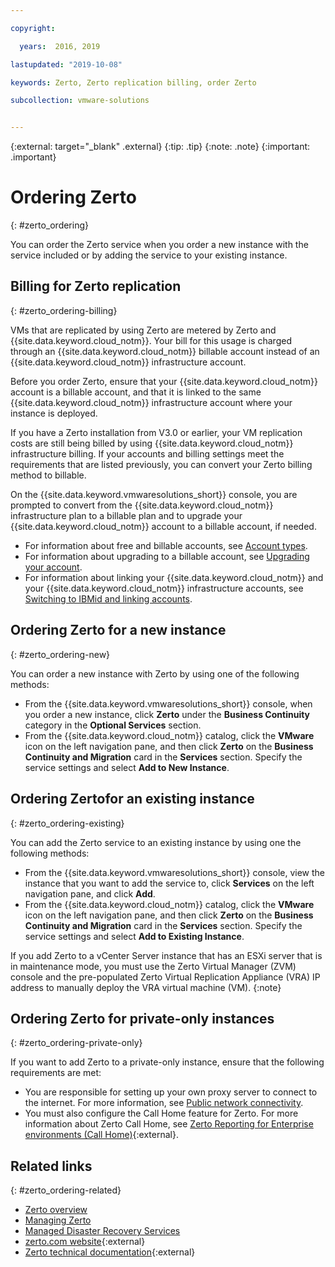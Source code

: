```yaml
---

copyright:

  years:  2016, 2019

lastupdated: "2019-10-08"

keywords: Zerto, Zerto replication billing, order Zerto

subcollection: vmware-solutions


---
```


{:external: target="_blank" .external}
{:tip: .tip}
{:note: .note}
{:important: .important}

# Ordering Zerto
{: #zerto_ordering}

You can order the Zerto service when you order a new instance with the service included or by adding the service to your existing instance.

## Billing for Zerto replication
{: #zerto_ordering-billing}

VMs that are replicated by using Zerto are metered by Zerto and {{site.data.keyword.cloud_notm}}. Your bill for this usage is charged through an {{site.data.keyword.cloud_notm}} billable account instead of an {{site.data.keyword.cloud_notm}} infrastructure account.

Before you order Zerto, ensure that your {{site.data.keyword.cloud_notm}} account is a billable account, and that it is linked to the same {{site.data.keyword.cloud_notm}} infrastructure account where your instance is deployed.

If you have a Zerto installation from V3.0 or earlier, your VM replication costs are still being billed by using {{site.data.keyword.cloud_notm}} infrastructure billing. If your accounts and billing settings meet the requirements that are listed previously, you can convert your Zerto billing method to billable.

On the {{site.data.keyword.vmwaresolutions_short}} console, you are prompted to convert from the {{site.data.keyword.cloud_notm}} infrastructure plan to a billable plan and to upgrade your {{site.data.keyword.cloud_notm}} account to a billable account, if needed.

* For information about free and billable accounts, see [Account types](/docs/account?topic=account-accounts).
* For information about upgrading to a billable account, see [Upgrading your account](/docs/account?topic=account-upgrading-account).
* For information about linking your {{site.data.keyword.cloud_notm}} and your {{site.data.keyword.cloud_notm}} infrastructure accounts, see [Switching to IBMid and linking accounts](/docs/account?topic=account-unifyingaccounts).

## Ordering Zerto for a new instance
{: #zerto_ordering-new}

You can order a new instance with Zerto by using one of the following methods:
* From the {{site.data.keyword.vmwaresolutions_short}} console, when you order a new instance, click **Zerto** under the **Business Continuity** category in the **Optional Services** section.
* From the {{site.data.keyword.cloud_notm}} catalog, click the **VMware** icon on the left navigation pane, and then click **Zerto** on the **Business Continuity and Migration** card in the **Services** section. Specify the service settings and select **Add to New Instance**.

## Ordering Zertofor an existing instance
{: #zerto_ordering-existing}

You can add the Zerto service to an existing instance by using one the following methods:
* From the {{site.data.keyword.vmwaresolutions_short}} console, view the instance that you want to add the service to, click **Services** on the left navigation pane, and click **Add**.
* From the {{site.data.keyword.cloud_notm}} catalog, click the **VMware** icon on the left navigation pane, and then click **Zerto** on the **Business Continuity and Migration** card in the **Services** section. Specify the service settings and select **Add to Existing Instance**.

If you add Zerto to a vCenter Server instance that has an ESXi server that is in maintenance mode, you must use the Zerto Virtual Manager (ZVM) console and the pre-populated Zerto Virtual Replication Appliance (VRA) IP address to manually deploy the VRA virtual machine (VM).
{:note}

## Ordering Zerto for private-only instances
{: #zerto_ordering-private-only}

If you want to add Zerto to a private-only instance, ensure that the following requirements are met:
* You are responsible for setting up your own proxy server to connect to the internet. For more information, see [Public network connectivity](/docs/services/vmwaresolutions/services?topic=vmware-solutions-design_virtualinfrastructure#public-network-connectivity).
* You must also configure the Call Home feature for Zerto. For more information about Zerto Call Home, see [Zerto Reporting for Enterprise environments (Call Home)](https://www.zerto.com/myzerto/knowledge-base/zerto-reporting-for-enterprise-environments-call-home/){:external}.

## Related links
{: #zerto_ordering-related}

* [Zerto overview](/docs/services/vmwaresolutions/services?topic=vmware-solutions-addingzertodr)
* [Managing Zerto](/docs/services/vmwaresolutions/services?topic=vmware-solutions-managingzertodr)
* [Managed Disaster Recovery Services](/docs/services/vmwaresolutions/services?topic=vmware-solutions-managing_zerto_services)
* [zerto.com website](https://www.zerto.com){:external}
* [Zerto technical documentation](https://www.zerto.com/myzerto/technical-documentation/){:external}

